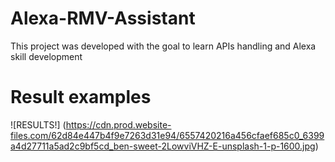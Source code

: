 # Alexa-RMV-Assistant
This project was developed with the goal to learn APIs handling and Alexa skill development 

# Result examples
![RESULTS!] (https://cdn.prod.website-files.com/62d84e447b4f9e7263d31e94/6557420216a456cfaef685c0_6399a4d27711a5ad2c9bf5cd_ben-sweet-2LowviVHZ-E-unsplash-1-p-1600.jpg)
